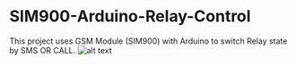# SIM900-Arduino-Relay-Control
This project uses GSM Module (SIM900) with Arduino to switch Relay state by SMS OR CALL. 
![alt text](https://i2.wp.com/randomnerdtutorials.com/wp-content/uploads/2017/08/GSM-feature-image.png?fit=1280%2C416&quality=100&strip=all&ssl=1)
